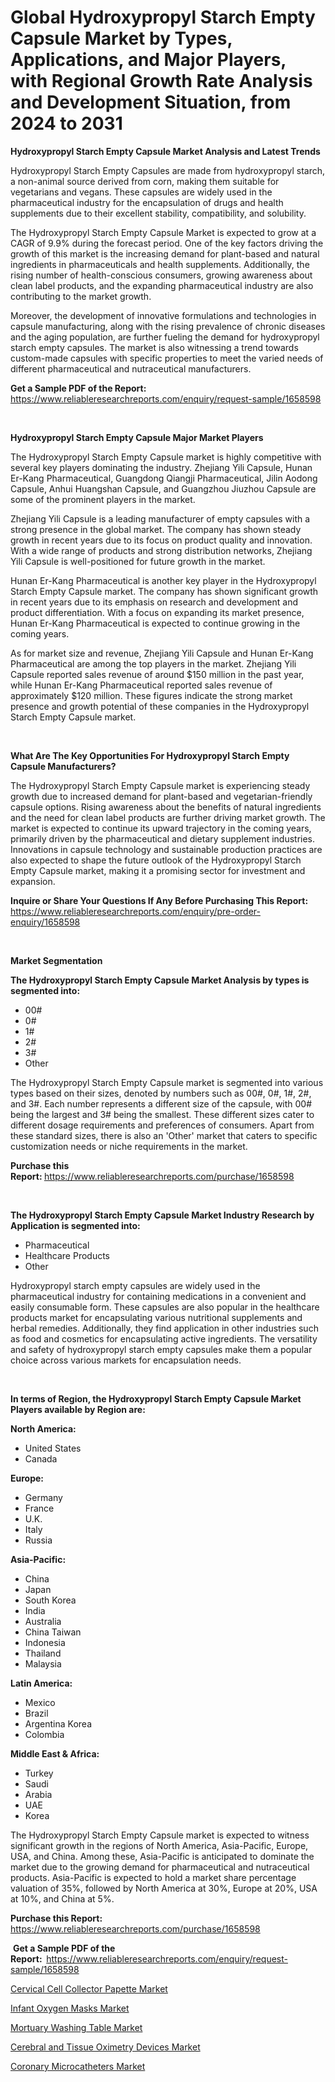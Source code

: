 <p><h1>Global Hydroxypropyl Starch Empty Capsule Market by Types, Applications, and Major Players, with Regional Growth Rate Analysis and Development Situation, from 2024 to 2031</h1></p><p><strong>Hydroxypropyl Starch Empty Capsule Market Analysis and Latest Trends</strong></p>
<p><p>Hydroxypropyl Starch Empty Capsules are made from hydroxypropyl starch, a non-animal source derived from corn, making them suitable for vegetarians and vegans. These capsules are widely used in the pharmaceutical industry for the encapsulation of drugs and health supplements due to their excellent stability, compatibility, and solubility.</p><p>The Hydroxypropyl Starch Empty Capsule Market is expected to grow at a CAGR of 9.9% during the forecast period. One of the key factors driving the growth of this market is the increasing demand for plant-based and natural ingredients in pharmaceuticals and health supplements. Additionally, the rising number of health-conscious consumers, growing awareness about clean label products, and the expanding pharmaceutical industry are also contributing to the market growth.</p><p>Moreover, the development of innovative formulations and technologies in capsule manufacturing, along with the rising prevalence of chronic diseases and the aging population, are further fueling the demand for hydroxypropyl starch empty capsules. The market is also witnessing a trend towards custom-made capsules with specific properties to meet the varied needs of different pharmaceutical and nutraceutical manufacturers.</p></p>
<p><strong>Get a Sample PDF of the Report:&nbsp;</strong> <a href="https://www.reliableresearchreports.com/enquiry/request-sample/1658598">https://www.reliableresearchreports.com/enquiry/request-sample/1658598</a></p>
<p>&nbsp;</p>
<p><strong>Hydroxypropyl Starch Empty Capsule Major Market Players</strong></p>
<p><p>The Hydroxypropyl Starch Empty Capsule market is highly competitive with several key players dominating the industry. Zhejiang Yili Capsule, Hunan Er-Kang Pharmaceutical, Guangdong Qiangji Pharmaceutical, Jilin Aodong Capsule, Anhui Huangshan Capsule, and Guangzhou Jiuzhou Capsule are some of the prominent players in the market.</p><p>Zhejiang Yili Capsule is a leading manufacturer of empty capsules with a strong presence in the global market. The company has shown steady growth in recent years due to its focus on product quality and innovation. With a wide range of products and strong distribution networks, Zhejiang Yili Capsule is well-positioned for future growth in the market.</p><p>Hunan Er-Kang Pharmaceutical is another key player in the Hydroxypropyl Starch Empty Capsule market. The company has shown significant growth in recent years due to its emphasis on research and development and product differentiation. With a focus on expanding its market presence, Hunan Er-Kang Pharmaceutical is expected to continue growing in the coming years.</p><p>As for market size and revenue, Zhejiang Yili Capsule and Hunan Er-Kang Pharmaceutical are among the top players in the market. Zhejiang Yili Capsule reported sales revenue of around $150 million in the past year, while Hunan Er-Kang Pharmaceutical reported sales revenue of approximately $120 million. These figures indicate the strong market presence and growth potential of these companies in the Hydroxypropyl Starch Empty Capsule market.</p></p>
<p>&nbsp;</p>
<p><strong>What Are The Key Opportunities For Hydroxypropyl Starch Empty Capsule Manufacturers?</strong></p>
<p><p>The Hydroxypropyl Starch Empty Capsule market is experiencing steady growth due to increased demand for plant-based and vegetarian-friendly capsule options. Rising awareness about the benefits of natural ingredients and the need for clean label products are further driving market growth. The market is expected to continue its upward trajectory in the coming years, primarily driven by the pharmaceutical and dietary supplement industries. Innovations in capsule technology and sustainable production practices are also expected to shape the future outlook of the Hydroxypropyl Starch Empty Capsule market, making it a promising sector for investment and expansion.</p></p>
<p><strong>Inquire or Share Your Questions If Any Before Purchasing This Report:</strong> <a href="https://www.reliableresearchreports.com/enquiry/pre-order-enquiry/1658598">https://www.reliableresearchreports.com/enquiry/pre-order-enquiry/1658598</a></p>
<p>&nbsp;</p>
<p><strong>Market Segmentation</strong></p>
<p><strong>The Hydroxypropyl Starch Empty Capsule Market Analysis by types is segmented into:</strong></p>
<p><ul><li>00#</li><li>0#</li><li>1#</li><li>2#</li><li>3#</li><li>Other</li></ul></p>
<p><p>The Hydroxypropyl Starch Empty Capsule market is segmented into various types based on their sizes, denoted by numbers such as 00#, 0#, 1#, 2#, and 3#. Each number represents a different size of the capsule, with 00# being the largest and 3# being the smallest. These different sizes cater to different dosage requirements and preferences of consumers. Apart from these standard sizes, there is also an 'Other' market that caters to specific customization needs or niche requirements in the market.</p></p>
<p><strong>Purchase this Report:&nbsp;</strong><a href="https://www.reliableresearchreports.com/purchase/1658598">https://www.reliableresearchreports.com/purchase/1658598</a></p>
<p>&nbsp;</p>
<p><strong>The Hydroxypropyl Starch Empty Capsule Market Industry Research by Application is segmented into:</strong></p>
<p><ul><li>Pharmaceutical</li><li>Healthcare Products</li><li>Other</li></ul></p>
<p><p>Hydroxypropyl starch empty capsules are widely used in the pharmaceutical industry for containing medications in a convenient and easily consumable form. These capsules are also popular in the healthcare products market for encapsulating various nutritional supplements and herbal remedies. Additionally, they find application in other industries such as food and cosmetics for encapsulating active ingredients. The versatility and safety of hydroxypropyl starch empty capsules make them a popular choice across various markets for encapsulation needs.</p></p>
<p>&nbsp;</p>
<p><strong>In terms of Region, the Hydroxypropyl Starch Empty Capsule Market Players available by Region are:</strong></p>
<p>
    <p> <strong> North America: </strong>
        <ul>
            <li>United States</li>
            <li>Canada</li>
        </ul>
        </p> 
    <p> <strong> Europe: </strong>
        <ul>
            <li>Germany</li>
            <li>France</li>
            <li>U.K.</li>
            <li>Italy</li>
            <li>Russia</li>
        </ul>
        </p> 
    <p> <strong> Asia-Pacific: </strong>
        <ul>
            <li>China</li>
            <li>Japan</li>
            <li>South Korea</li>
            <li>India</li>
            <li>Australia</li>
            <li>China Taiwan</li>
            <li>Indonesia</li>
            <li>Thailand</li>
            <li>Malaysia</li>
        </ul>
        </p> 
    <p> <strong> Latin America: </strong>
        <ul>
            <li>Mexico</li>
            <li>Brazil</li>
            <li>Argentina Korea</li>
            <li>Colombia</li>
        </ul>
        </p> 
    <p> <strong> Middle East & Africa: </strong>
        <ul>
            <li>Turkey</li>
            <li>Saudi</li>
            <li>Arabia</li>
            <li>UAE</li>
            <li>Korea</li>
        </ul>
    </p>
    </p>
<p><p>The Hydroxypropyl Starch Empty Capsule market is expected to witness significant growth in the regions of North America, Asia-Pacific, Europe, USA, and China. Among these, Asia-Pacific is anticipated to dominate the market due to the growing demand for pharmaceutical and nutraceutical products. Asia-Pacific is expected to hold a market share percentage valuation of 35%, followed by North America at 30%, Europe at 20%, USA at 10%, and China at 5%.</p></p>
<p><strong>Purchase this Report: </strong><a href="https://www.reliableresearchreports.com/purchase/1658598">https://www.reliableresearchreports.com/purchase/1658598</a></p>
<p>&nbsp;<strong>Get a Sample PDF of the Report:&nbsp;&nbsp;</strong><a href="https://www.reliableresearchreports.com/enquiry/request-sample/1658598">https://www.reliableresearchreports.com/enquiry/request-sample/1658598</a></p>
<p><strong></strong></p>
<p><p><a href="https://medium.com/@magaliortiz1955/cervical-cell-collector-papette-market-size-and-market-trends-complete-industry-overview-2024-to-11699b66355a">Cervical Cell Collector Papette Market</a></p><p><a href="https://medium.com/@magaliortiz1955/infant-oxygen-masks-market-size-cagr-trends-2024-2030-0bfbefb47603">Infant Oxygen Masks Market</a></p><p><a href="https://medium.com/@vidyap2912/mortuary-washing-table-market-exploring-market-share-market-trends-and-future-growth-e1a3f517a812">Mortuary Washing Table Market</a></p><p><a href="https://medium.com/@vidyap2912/cerebral-and-tissue-oximetry-devices-market-trends-and-market-analysis-forecasted-for-period-bf01931f5aff">Cerebral and Tissue Oximetry Devices Market</a></p><p><a href="https://medium.com/@kayliherzog567/coronary-microcatheters-market-insights-into-market-cagr-market-trends-and-growth-strategies-bd88d9729174">Coronary Microcatheters Market</a></p></p>